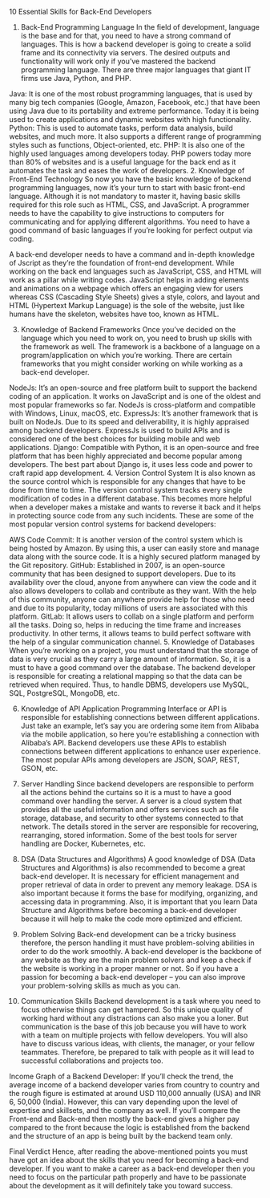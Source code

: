 10 Essential Skills for Back-End Developers
1. Back-End Programming Language
In the field of development, language is the base and for that, you need to have a strong command of languages. This is how a backend developer is going to create a solid frame and its connectivity via servers. The desired outputs and functionality will work only if you’ve mastered the backend programming language. There are three major languages that giant IT firms use Java, Python, and PHP.

Java: It is one of the most robust programming languages, that is used by many big tech companies (Google, Amazon, Facebook, etc.) that have been using Java due to its portability and extreme performance. Today it is being used to create applications and dynamic websites with high functionality.
Python: This is used to automate tasks, perform data analysis, build websites, and much more. It also supports a different range of programming styles such as functions, Object-oriented, etc.
PHP: It is also one of the highly used languages among developers today. PHP powers today more than 80% of websites and is a useful language for the back end as it automates the task and eases the work of developers.
2. Knowledge of Front-End Technology
So now you have the basic knowledge of backend programming languages, now it’s your turn to start with basic front-end language. Although it is not mandatory to master it, having basic skills required for this role such as HTML, CSS, and JavaScript. A programmer needs to have the capability to give instructions to computers for communicating and for applying different algorithms. You need to have a good command of basic languages if you’re looking for perfect output via coding. 

A back-end developer needs to have a command and in-depth knowledge of Jscript as they’re the foundation of front-end development. While working on the back end languages such as JavaScript, CSS, and HTML will work as a pillar while writing codes. JavaScript helps in adding elements and animations on a webpage which offers an engaging view for users whereas CSS (Cascading Style Sheets) gives a style, colors, and layout and HTML (Hypertext Markup Language) is the sole of the website, just like humans have the skeleton, websites have too, known as HTML.

3. Knowledge of Backend Frameworks
Once you’ve decided on the language which you need to work on, you need to brush up skills with the framework as well. The framework is a backbone of a language on a program/application on which you’re working. There are certain frameworks that you might consider working on while working as a back-end developer.

NodeJs: It’s an open-source and free platform built to support the backend coding of an application. It works on JavaScript and is one of the oldest and most popular frameworks so far. NodeJs is cross-platform and compatible with Windows, Linux, macOS, etc.
ExpressJs: It’s another framework that is built on NodeJs. Due to its speed and deliverability, it is highly appraised among backend developers. ExpressJs is used to build APIs and is considered one of the best choices for building mobile and web applications.
Django: Compatible with Python, it is an open-source and free platform that has been highly appreciated and become popular among developers. The best part about Django is, it uses less code and power to craft rapid app development.
4. Version Control System
It is also known as the source control which is responsible for any changes that have to be done from time to time. The version control system tracks every single modification of codes in a different database. This becomes more helpful when a developer makes a mistake and wants to reverse it back and it helps in protecting source code from any such incidents. These are some of the most popular version control systems for backend developers:

AWS Code Commit: It is another version of the control system which is being hosted by Amazon. By using this, a user can easily store and manage data along with the source code. It is a highly secured platform managed by the Git repository.
GitHub: Established in 2007, is an open-source community that has been designed to support developers. Due to its availability over the cloud, anyone from anywhere can view the code and it also allows developers to collab and contribute as they want. With the help of this community, anyone can anywhere provide help for those who need and due to its popularity, today millions of users are associated with this platform.
GitLab: It allows users to collab on a single platform and perform all the tasks. Doing so, helps in reducing the time frame and increases productivity. In other terms, it allows teams to build perfect software with the help of a singular communication channel.
5. Knowledge of Databases
When you’re working on a project, you must understand that the storage of data is very crucial as they carry a large amount of information. So, it is a must to have a good command over the database. The backend developer is responsible for creating a relational mapping so that the data can be retrieved when required. Thus, to handle DBMS, developers use MySQL, SQL, PostgreSQL, MongoDB, etc.

6. Knowledge of API
Application Programming Interface or API is responsible for establishing connections between different applications. Just take an example, let’s say you are ordering some item from Alibaba via the mobile application, so here you’re establishing a connection with Alibaba’s API. Backend developers use these APIs to establish connections between different applications to enhance user experience. The most popular APIs among developers are JSON, SOAP, REST, GSON, etc.

7. Server Handling
Since backend developers are responsible to perform all the actions behind the curtains so it is a must to have a good command over handling the server. A server is a cloud system that provides all the useful information and offers services such as file storage, database, and security to other systems connected to that network. The details stored in the server are responsible for recovering, rearranging, stored information. Some of the best tools for server handling are Docker, Kubernetes, etc.

8. DSA (Data Structures and Algorithms)
A good knowledge of DSA (Data Structures and Algorithms) is also recommended to become a great back-end developer. It is necessary for efficient management and proper retrieval of data in order to prevent any memory leakage. DSA is also important because it forms the base for modifying, organizing, and accessing data in programming. Also, it is important that you learn Data Structure and Algorithms before becoming a back-end developer because it will help to make the code more optimized and efficient.

9. Problem Solving
Back-end development can be a tricky business therefore, the person handling it must have problem-solving abilities in order to do the work smoothly. A back-end developer is the backbone of any website as they are the main problem solvers and keep a check if the website is working in a proper manner or not. So if you have a passion for becoming a back-end developer – you can also improve your problem-solving skills as much as you can. 

10. Communication Skills
Backend development is a task where you need to focus otherwise things can get hampered. So this unique quality of working hard without any distractions can also make you a loner. But communication is the base of this job because you will have to work with a team on multiple projects with fellow developers. You will also have to discuss various ideas, with clients, the manager, or your fellow teammates. Therefore, be prepared to talk with people as it will lead to successful collaborations and projects too. 

Income Graph of a Backend Developer:
If you’ll check the trend, the average income of a backend developer varies from country to country and the rough figure is estimated at around USD 110,000 annually (USA) and INR 6, 50,000 (India). However, this can vary depending upon the level of expertise and skillsets, and the company as well. If you’ll compare the Front-end and Back-end then mostly the back-end gives a higher pay compared to the front because the logic is established from the backend and the structure of an app is being built by the backend team only. 

Final Verdict
Hence, after reading the above-mentioned points you must have got an idea about the skills that you need for becoming a back-end developer. If you want to make a career as a back-end developer then you need to focus on the particular path properly and have to be passionate about the development as it will definitely take you toward success. 
